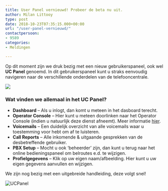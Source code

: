 ```yaml
---
title: User Panel vernieuwd! Probeer de beta nu uit.
author: Milan Littooy
type: post
date: 2018-10-23T07:35:15.000+00:00
url: "/user-panel-vernieuwd/"
contactpersoon:
- 9589
categories:
- Meldingen

---
```

Op dit moment zijn we druk bezig met een nieuw gebruikerspaneel, ook wel **UC Panel** genoemd. In dit gebruikerspaneel kunt u straks eenvoudig navigeren naar de verschillende onderdelen van de telefooncentrale.
<!--more-->

![](https://res.cloudinary.com/callvoip/image/upload/v1556692961/UCPanelNW2-1024x585.png)

### Wat vinden we allemaal in het UC Panel?

*   **Dashboard** – Als u inlogt, dan komt u meteen in het dasboard terecht.
*   **Operator Console** – Hier kunt u meteen doorlinken naar het Operator Console (indien u natuurlijk deze dienst afneemt). Meer informatie [hier](https://www.callvoiptelefonie.nl/operator-console/).
*   **Voicemails** – Een duidelijk overzicht van alle voicemails waar u toestemming voor hebt om af te luisteren.
*   **Call Reports** – Alle inkomende & uitgaande gesprekken van de desbetreffende gebruiker.
*   **PBX Setup** – Mocht u ook ‘beheerder’ zijn, dan kunt u terug naar het online bedieningspaneel om belroutes e.d. te wijzigen.
*   **Profielgegevens** – Klik op uw eigen naam/afbeelding. Hier kunt u uw eigen gegevens aanvullen en wijzigen.

 We zijn nog bezig met een uitgebreide handleiding, deze volgt snel!

<img src="https://www.callvoiptelefonie.nl/wp-content/uploads/2018/10/UCPanelNW.png" alt="UCPanel" class="alignright size-full" />